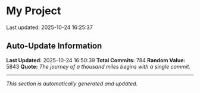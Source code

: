 # My Project


Last updated: 2025-10-24 16:25:37























































































































































































































































































































































































































































































































































































































































































































































































































































































































































































































































































































































































































## Auto-Update Information

**Last Updated:** 2025-10-24 16:50:39
**Total Commits:** 784
**Random Value:** 5843
**Quote:** _The journey of a thousand miles begins with a single commit._

---
_This section is automatically generated and updated._